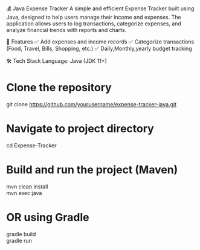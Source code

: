 💰 Java Expense Tracker
A simple and efficient Expense Tracker built using Java, designed to help users manage their income and expenses. The application allows users to log transactions, categorize expenses, and analyze financial trends with reports and charts.

🚀 Features
✅ Add expenses and income records
✅ Categorize transactions (Food, Travel, Bills, Shopping, etc.)
✅ Daily,Monthly,yearly budget tracking

🛠️ Tech Stack
Language: Java (JDK 11+)

# Clone the repository
git clone https://github.com/yourusername/expense-tracker-java.git

# Navigate to project directory
cd Expense-Tracker

# Build and run the project (Maven)
mvn clean install  
mvn exec:java  

# OR using Gradle
gradle build  
gradle run  
